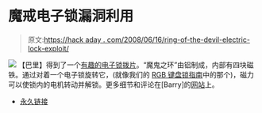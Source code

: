 # 魔戒电子锁漏洞利用

> 原文:[https://hack aday . com/2008/06/16/ring-of-the-devil-electric-lock-exploit/](https://hackaday.com/2008/06/16/ring-of-the-devil-electric-lock-exploit/)

![](../Images/04bf6a7c2ae3042e717a3ae57853cb4c.png)
【巴里】得到了一个[有趣的电子锁拨片](http://www.toool.nl/blackbag/?p=204)。“魔鬼之环”由铝制成，内部有四块磁铁。通过对着一个电子锁旋转它，(就像我们的 [RGB 键盘锁指南](http://www.hackaday.com/2008/06/12/how-to-make-an-rgb-combination-door-lock-part-1/)中的那个)，磁力可以使锁内的电机转动并解锁。更多细节和评论在[Barry]的[网站](http://www.toool.nl/blackbag/?p=204)上。

*   [永久链接](http://www.toool.nl/blackbag/?p=204)